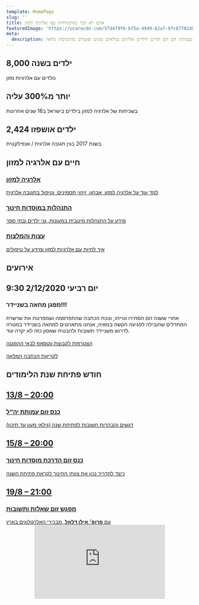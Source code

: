```yaml
---
template: HomePage
slug: ''
title: אתם לא לבד בהתמודדות עם אלרגיה למזון
featuredImage: 'https://ucarecdn.com/5fd479f6-bf5a-4949-b2a7-97c67782d8ad/'
meta:
  description: עמותת יה״ל הוקמה בשנת 2007 ע"י הורים לילדים אלרגים למזון במטרה לתת מענה ולתמוך במשפחות המתמודדות עם אתגר החיים עם אלרגיות למזון. כל בעלי התפקידים בעמותה הם הם הורים לילדים אלרגים בגילאים שונים ופועלים בהתנדבות מלאה.
---
```

<section>
  <div class="three-column">
    <div><h2>8,000 ילדים בשנה</h2>נולדים עם אלרגיות מזון</div>
    <div><h2>יותר מ300% עליה</h2> בשכיחות של אלרגיה למזון בילדים בישראל ב16 שנים אחרונות</div>
    <div><h2>2,424 ילדים אושפזו</h2> בשנת 2017 בגין תגובה אלרגית / אנפילקטית </div>
  </div>
</section>
<section>
  <h1>חיים עם אלרגיה למזון</h1>
  <div class="three-buttons">
    <a href="/post-categories/מידע-כללי/"><h3>אלרגיה למזון</h3>למד עוד על אלרגיה למזון, אבחון, זיהוי תסמינים, וטיפול בתגובה אלרגית</a>
    <a href="/post-categories/מוסדות-חינוך/"><h3>התנהלות במוסדות חינוך</h3> מידע על התנהלות מיטבית במעונות, גני ילדים  ובתי ספר</a>
    <a href="/post-categories/עצות-והמלצות/"><h3>עצות והמלצות</h3> איך לחיות עם אלרגיות למזון וּמידע על טיפולים</a>
  </div>
</section>
<section>
  <h1>אירועים</h1>
  <div class="two-buttons">
    <div class="button">
      <h2>יום רביעי 2/12/2020 9:30</h2><h3>מפגן מחאה בשניידר!!!</h3>אחרי ששנה הם הסתירו וטייחו, ונוכח הכתבה שהתפרסמה  ושמפרטת את שרשרת המחדלים שהובילה לפגיעה הקשה במאיה, אנחנו מתארגנים למחאה בשניידר במטרה לדרוש משניידר תשובות ולהבטיח שאסון כזה לא יקרה עוד.<br/><br/>
      <a href="https://chat.whatsapp.com/CCuXRywNINf3caO1eTF5vB">הצטרפות לקבוצת ווטסאפ לבאי ההפגנה</a><br/><br/>
      <a target="_blank" href="https://www.ynet.co.il/health/article/Hy00Ckpxjv?utm_source=ynet.app.android&utm_term=58523790&\utm_campaign=whatsapp&utm_medium=social">לקריאת הכתבה המלאה</a>
    </div>
  </div>
</div>
</section>
<section>
  <h1>חודש פתיחת שנת הלימודים</h1>
  <div class="three-buttons">
    <a href="/education/"><h2>13/8 – 20:00</h2><h3>כנס זום עמותת יה“ל</h3>דגשים והבהרות חשובות לפתיחת שנה (גילאי מעון עד תיכון)</a>
    <a href="https://youtu.be/hSO4zxgRMQk" target="_blank"><h2>15/8 – 20:00</h2><h3>כנס זום הדרכת מוסדות חינוך</h3> כיצד להדריך נכון את צוותי החינוך לקראת פתיחת השנה</a>
    <a href=""><h2>19/8 – 21:00</h2><h3>מפגש זום שאלות ותשובות</h3>עם <b>פרופ׳ אילן דלאל</b>, מבכירי האלרגולוגים בארץ</a>
  </div>
</section>
<section>
  <div style="padding-bottom: 39.5%; position: relative; height: 0; overflow: hidden;">
    <iframe style="width:70%; height:100%; top:0; position: absolute; right: 15%;" src="https://www.youtube.com/embed/ILcP0ihl9OI" frameborder="0" allow="accelerometer; clipboard-write; encrypted-media; gyroscope; picture-in-picture" allowfullscreen></iframe>
  </div>
</section>
